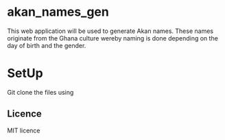 # akan_names_gen
This web application will be used to generate Akan names. These names originate from the Ghana culture wereby naming is done depending on the day of birth and the gender.

# SetUp
Git clone the files using 
## Licence
MIT licence 
